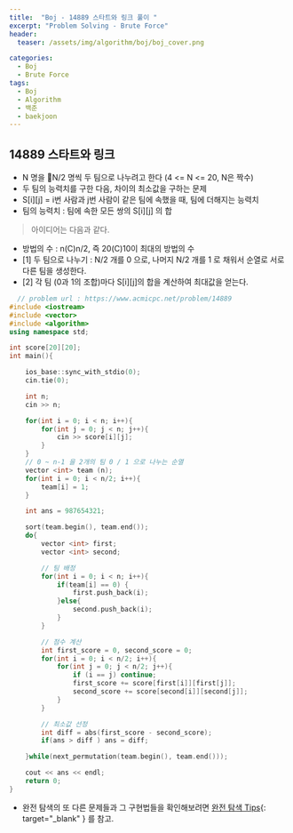 ```yaml
---
title:  "Boj - 14889 스타트와 링크 풀이 "
excerpt: "Problem Solving - Brute Force"
header:
  teaser: /assets/img/algorithm/boj/boj_cover.png

categories:
  - Boj
  - Brute Force
tags:
  - Boj
  - Algorithm
  - 백준
  - baekjoon
---
```

## 14889 스타트와 링크

- N 명을 N/2 명씩 두 팀으로 나누려고 한다 (4 <= N <= 20, N은 짝수)
- 두 팀의 능력치를 구한 다음, 차이의 최소값을 구하는 문제
- S[i][j] = i번 사람과 j번 사람이 같은 팀에 속했을 때, 팀에 더해지는 능력치
- 팀의 능력치 : 팀에 속한 모든 쌍의 S[i][j] 의 합

> 아이디어는 다음과 같다.
  - 방법의 수 : n(C)n/2, 즉 20(C)10이 최대의 방법의 수
  - [1] 두 팀으로 나누기 : N/2 개를 0 으로, 나머지 N/2 개를 1 로 채워서 순열로 서로 다른 팀을 생성한다.
  - [2] 각 팀 (0과 1의 조합)마다 S[i][j]의 합을 계산하여 최대값을 얻는다.

```cpp
  // problem url : https://www.acmicpc.net/problem/14889
#include <iostream>
#include <vector>
#include <algorithm>
using namespace std;

int score[20][20];
int main(){

    ios_base::sync_with_stdio(0);
    cin.tie(0);

    int n;
    cin >> n;

    for(int i = 0; i < n; i++){
        for(int j = 0; j < n; j++){
            cin >> score[i][j];
        }
    }
    // 0 ~ n-1 을 2개의 팀 0 / 1 으로 나누는 순열
    vector <int> team (n);
    for(int i = 0; i < n/2; i++){
        team[i] = 1;
    }

    int ans = 987654321;

    sort(team.begin(), team.end());
    do{
        vector <int> first;
        vector <int> second;

        // 팀 배정
        for(int i = 0; i < n; i++){
            if(team[i] == 0) {
                first.push_back(i);
            }else{
                second.push_back(i);
            }
        }

        // 점수 계산
        int first_score = 0, second_score = 0;
        for(int i = 0; i < n/2; i++){
            for(int j = 0; j < n/2; j++){
                if (i == j) continue;
                first_score += score[first[i]][first[j]];
                second_score += score[second[i]][second[j]];
            }
        }

        // 최소값 선정
        int diff = abs(first_score - second_score);
        if(ans > diff ) ans = diff;

    }while(next_permutation(team.begin(), team.end()));

    cout << ans << endl;
    return 0;
}
```

- 완전 탐색의 또 다른 문제들과 그 구현법들을 확인해보려면 [완전 탐색 Tips](https://hyunjae-lee.github.io/problem%20solving/bruteforce/){: target="_blank" } 를 참고.


